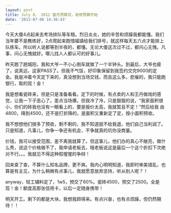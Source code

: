 ```yaml
---
layout: post
title: July 8， 2012 蜜月预算完，装修预算开始
date: '2013-07-08 14:36:43'
---
```



今天大傻4点起来去考场排队等车租。烈日炎炎，她的辛苦和烦躁我都能懂。我们当年要不是教练好，2点爬起来跑惜福镇给我们排号，就这样每天五六点才能排上队练车。所以听人说都等到半夜的，都懂。无论大傻这次过不过，都问心无愧。凡事，问心无愧就好。哪儿找人人都认可的好事儿。

昨天跑了趟城阳，我和大爷一不小心倒车就做了一个半钟头。到最后，大爷也疲了，说真远，这家PASS了。但我不气馁，好印象保留到我签约交完9000的定金。我是冲着今天定下来的，真没想到当场交钱，而且这么多。悲催的，我只能跑银行，取的现！金！

我是想看瓷砖来，但是只是准备看看。定下的时候，有点卖的人和王丹做戏的感觉，让我一下子恶心了。差点当场爆。但我冷了冷，只是狠狠的说，“我家面积很小，你们的砖我也没有一眼看上的，要是报价太高，我就暂且不定！”然后给我 由4800，降到4500，还不是打折降的，是面积又重新定了定，按小面积预收。

我不想想他们按多了预收，剩不剩的，我不知道就不给我退，他们自己当利润了。只是知道，凡事儿，你争一争还有机会，不争就真的坑你没商量。

价钱，我可以接受范围，差不离我就算了。但这事儿，他们办的真心不敞亮，做什么秀，说这个价格做不了，我申请老板去，哦老板说这是最后一个这个折扣下次绝对不行。。。我就见不得这种假惺惺的争辩！

回来查了查，不算什么知名品牌，更不爽。我内心明明知道，我即时审美错乱，也算是有主见，为什么稍微有点事儿，我就愿意放弃坚持，听从别人呢？！

anyway，轻工辅料定了，1w5，预交了60%。瓷砖4500，预交了2500。全是现！金！额度高那张信用卡，以后一定随身携带！

明天开工。剩下的都是大块，我想我顾得来。有点兴奋，也有点烦躁，但仍然期待！！


